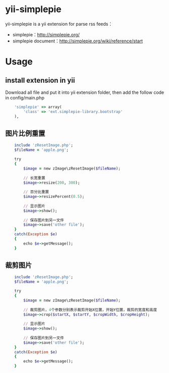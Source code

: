 yii-simplepie
==================

yii-simplepie is a yii extension for parse rss feeds：
- simplepie：http://simplepie.org/
- simplepie document：http://simplepie.org/wiki/reference/start


Usage
==================
## install extension in yii
Download all file and put it into yii extension folder, then add the follow code in config/main.php
```ruby
	'simplepie' => array(
		'class' => 'ext.simplepie-library.bootstrap'
	),
```

## 图片比例重置
```ruby
	include 'zResetImage.php';
	$fileName = 'apple.png';

	try
	{
		$image = new zImage\zResetImage($fileName);
		
		// 长宽重置
		$image->resize(200, 300);
		
		// 百分比重置
		$image->resizePercent(0.5);
		
		// 显示图片
		$image->show();
		
		// 保存图片到另一文件
		$image->save('other file');
	}
	catch(Exception $e)
	{
		echo $e->getMessage();
	}
```

## 裁剪图片
```ruby
	include 'zResetImage.php';
	$fileName = 'apple.png';

	try
	{
		$image = new zImage\zResetImage($fileName);
		
		// 裁剪图片，4个参数分别表示裁剪开始X位置，开始Y位置，裁剪的宽度和高度
		$image->crop($startX, $startY, $cropWidth, $cropHeight);
		
		// 显示图片
		$image->show();
		
		// 保存图片到另一文件
		$image->save('other file');
	}
	catch(Exception $e)
	{
		echo $e->getMessage();
	}
```